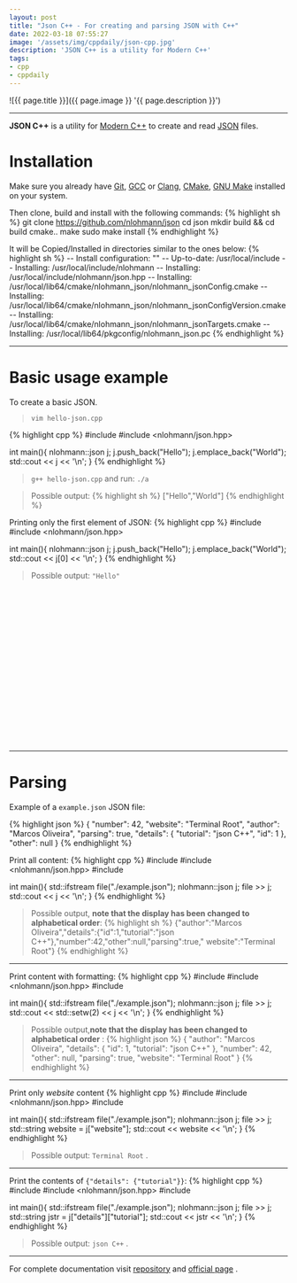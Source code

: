 ```yaml
---
layout: post
title: "Json C++ - For creating and parsing JSON with C++"
date: 2022-03-18 07:55:27
image: '/assets/img/cppdaily/json-cpp.jpg'
description: 'JSON C++ is a utility for Modern C++'
tags:
- cpp
- cppdaily
---
```


![{{ page.title }}]({{ page.image }} '{{ page.description }}')

---

**JSON C++** is a utility for [Modern C++](https://terminalroot.com/tags#cpp) to create and read [JSON](https://terminalroot.com/view-json-interactively-from-the-terminal/) files.

# Installation
Make sure you already have [Git](https://terminalroot.com/tags#git), [GCC](https://terminalroot.com/tags#gcc) or [Clang](https://terminalroot.com/tags#clang), [CMake](https://terminalroot.com/tags#cmake), [GNU Make](https://terminalroot.com/tags#make) installed on your system.

<script>
 const url = window.location.href;
 if(str.match(/terminalroot/)){
  document.write('Read feed ...');
 }else{
   document.write('Read more ...');
 }
</script>

Then clone, build and install with the following commands:
{% highlight sh %}
git clone https://github.com/nlohmann/json
cd json
mkdir build && cd build
cmake..
make
sudo make install
{% endhighlight %}

It will be Copied/Installed in directories similar to the ones below:
{% highlight sh %}
-- Install configuration: ""
-- Up-to-date: /usr/local/include
-- Installing: /usr/local/include/nlohmann
-- Installing: /usr/local/include/nlohmann/json.hpp
-- Installing: /usr/local/lib64/cmake/nlohmann_json/nlohmann_jsonConfig.cmake
-- Installing: /usr/local/lib64/cmake/nlohmann_json/nlohmann_jsonConfigVersion.cmake
-- Installing: /usr/local/lib64/cmake/nlohmann_json/nlohmann_jsonTargets.cmake
-- Installing: /usr/local/lib64/pkgconfig/nlohmann_json.pc
{% endhighlight %}

---

# Basic usage example
To create a basic JSON.

> `vim hello-json.cpp`

{% highlight cpp %}
#include <iostream>
#include <nlohmann/json.hpp>

int main(){
  nlohmann::json j;
  j.push_back("Hello");
  j.emplace_back("World");
  std::cout << j << '\n';
}
{% endhighlight %}
> `g++ hello-json.cpp` and run: `./a`

> Possible output:
{% highlight sh %}
["Hello","World"]
{% endhighlight %}

Printing only the first element of JSON:
{% highlight cpp %}
#include <iostream>
#include <nlohmann/json.hpp>

int main(){
  nlohmann::json j;
  j.push_back("Hello");
  j.emplace_back("World");
  std::cout << j[0] << '\n';
}
{% endhighlight %}
> Possible output: `"Hello"`


<!-- SQUARE - GAMES ROOT -->
<script async src="//pagead2.googlesyndication.com/pagead/js/adsbygoogle.js"></script>
<ins class="adsbygoogle"
style="display:inline-block;width:336px;height:280px"
data-ad-client="ca-pub-2838251107855362"
data-ad-slot="5351066970"></ins>
<script>
(adsbygoogle = window.adsbygoogle || []).push({});
</script>

---

# Parsing
Example of a `example.json` JSON file:

{% highlight json %}
{
  "number": 42,
  "website": "Terminal Root",
  "author": "Marcos Oliveira",
  "parsing": true,
  "details": {
    "tutorial": "json C++",
    "id": 1
  },
  "other": null
}
{% endhighlight %}

Print all content:
{% highlight cpp %}
#include <iostream>
#include <nlohmann/json.hpp>
#include <fstream>

int main(){
  std::ifstream file("./example.json");
  nlohmann::json j;
  file >> j;
  std::cout << j << '\n';
}
{% endhighlight %}
> Possible output, **note that the display has been changed to alphabetical order**:
{% highlight sh %}
{"author":"Marcos Oliveira","details":{"id":1,"tutorial":"json C++"},"number":42,"other":null,"parsing":true," website":"Terminal Root"}
{% endhighlight %}

---

Print content with formatting:
{% highlight cpp %}
#include <iostream>
#include <nlohmann/json.hpp>
#include <fstream>

int main(){
  std::ifstream file("./example.json");
  nlohmann::json j;
  file >> j;
  std::cout << std::setw(2) << j << '\n';
}
{% endhighlight %}
> Possible output,**note that the display has been changed to alphabetical order** :
{% highlight json %}
{
  "author": "Marcos Oliveira",
  "details": {
    "id": 1,
    "tutorial": "json C++"
  },
  "number": 42,
  "other": null,
  "parsing": true,
  "website": "Terminal Root"
}
{% endhighlight %}

---

Print only *website* content
{% highlight cpp %}
#include <iostream>
#include <nlohmann/json.hpp>
#include <fstream>

int main(){
  std::ifstream file("./example.json");
  nlohmann::json j;
  file >> j;
  std::string website = j["website"];
  std::cout << website << '\n';
}
{% endhighlight %}
> Possible output: `Terminal Root` .

---

Print the contents of `{"details": {"tutorial"}}`:
{% highlight cpp %}
#include <iostream>
#include <nlohmann/json.hpp>
#include <fstream>

int main(){
  std::ifstream file("./example.json");
  nlohmann::json j;
  file >> j;
  std::string jstr = j["details"]["tutorial"];
  std::cout << jstr << '\n';
}
{% endhighlight %}
> Possible output: `json C++` .

---

For complete documentation visit [repository](https://github.com/nlohmann/json) and [official page](https://json.nlohmann.me/) .
